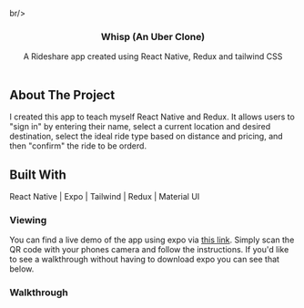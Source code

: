 br/>
<p align="center">
  <h3 align="center">Whisp (An Uber Clone)</h3>

  <p align="center">
    A Rideshare app created using React Native, Redux and tailwind CSS
    <br/>
    <br/>
  </p>
</p>



## About The Project




I created this app to teach myself React Native and Redux. It allows users to "sign in" by entering their name, select a current location and desired destination, select the ideal ride type based on distance and pricing, and then "confirm" the ride to be orderd.


## Built With

React Native | Expo | Tailwind | Redux | Material UI


### Viewing

You can find a live demo of the app using expo via [this link](https://expo.dev/@brennankapollock/whisp). Simply scan the QR code with your phones camera and follow the instructions. If you'd like to see a walkthrough without having to download expo you can see that below.

### Walkthrough



